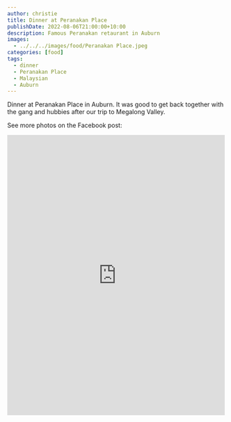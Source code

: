 ```yaml
---
author: christie
title: Dinner at Peranakan Place
publishDate: 2022-08-06T21:00:00+10:00
description: Famous Peranakan retaurant in Auburn
images:
  - ../../../images/food/Peranakan Place.jpeg
categories: [food]
tags:
  - dinner
  - Peranakan Place
  - Malaysian
  - Auburn
---
```


Dinner at Peranakan Place in Auburn. It was good to get back together with
the gang and hubbies after our trip to Megalong Valley.

See more photos on the Facebook post:

<iframe src="https://www.facebook.com/plugins/post.php?href=https%3A%2F%2Fwww.facebook.com%2Fchris1.tham%2Fposts%2Fpfbid09J66DMD14Q76M8UBXmzrgA4MLghBgzwTUSTajf6M9AekvrBfL14TfgkhM6qcxeZzl&show_text=true&width=500" width="500" height="645" style="border:none;overflow:hidden" scrolling="no" frameborder="0" allowfullscreen="true" allow="autoplay; clipboard-write; encrypted-media; picture-in-picture; web-share"></iframe>
